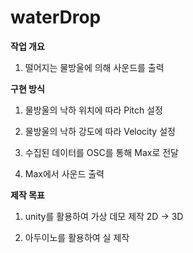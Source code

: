 # waterDrop

__작업 개요__

1. 떨어지는 물방울에 의해 사운드를 출력



__구현 방식__

1. 물방울의 낙하 위치에 따라 Pitch 설정

2. 물방울의 낙하 강도에 따라 Velocity 설정

3. 수집된 데이터를 OSC를 통해 Max로 전달
4. Max에서 사운드 출력



__제작 목표__

1. unity를 활용하여 가상 데모 제작
   2D -> 3D

   

2. 아두이노를 활용하여 실 제작

   

